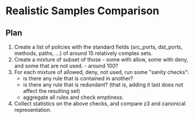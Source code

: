 # Realistic Samples Comparison
## Plan
1. Create a list of policies with the standard fields (src_ports, dst_ports, methods, paths, ...) 
of around 15 relatively complex sets.
2. Create a mixture of subset of those - some with allow, some with deny, and some that are not used. - around 100?
3. For each mixture of allowed, deny, not used, run some "sanity checks":
    - is there any rule that is contained in another?
    - is there any rule that is redundant? (that is, adding it last does not affect the resulting set)
    - aggregate all rules and check emptiness.
4. Collect statistics on the above checks, and compare z3 and canonical representation.

